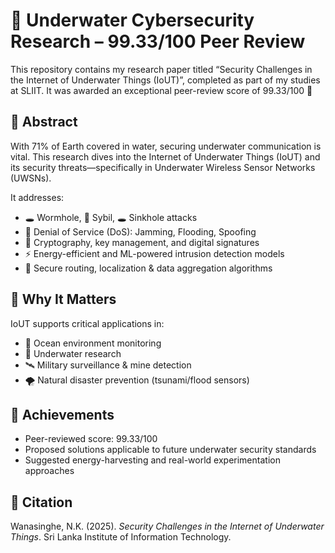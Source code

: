 # 🐠 Underwater Cybersecurity Research – 99.33/100 Peer Review

This repository contains my research paper titled “Security Challenges in the Internet of Underwater Things (IoUT)”, completed as part of my studies at SLIIT. It was awarded an exceptional peer-review score of 99.33/100 🌟

## 📄 Abstract

With 71% of Earth covered in water, securing underwater communication is vital. This research dives into the Internet of Underwater Things (IoUT) and its security threats—specifically in Underwater Wireless Sensor Networks (UWSNs). 

It addresses:

- 🕳️ Wormhole, 👤 Sybil, 🕳️ Sinkhole attacks  
- 🚫 Denial of Service (DoS): Jamming, Flooding, Spoofing  
- 🔐 Cryptography, key management, and digital signatures  
- ⚡ Energy-efficient and ML-powered intrusion detection models  
- 📡 Secure routing, localization & data aggregation algorithms

## 🧠 Why It Matters

IoUT supports critical applications in:
- 🌊 Ocean environment monitoring
- 🧪 Underwater research
- 🛰️ Military surveillance & mine detection
- 🌪️ Natural disaster prevention (tsunami/flood sensors)

## 🥇 Achievements

- Peer-reviewed score: 99.33/100
- Proposed solutions applicable to future underwater security standards
- Suggested energy-harvesting and real-world experimentation approaches

## 📌 Citation

Wanasinghe, N.K. (2025). *Security Challenges in the Internet of Underwater Things*. Sri Lanka Institute of Information Technology.

